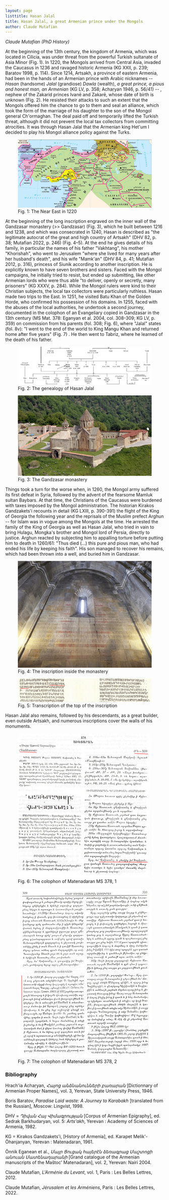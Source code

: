 ```yaml
---
layout: page
listtitle: Hasan Jalal
title: Hasan Jalal, a great Armenian prince under the Mongols
author: Claude Mutafian
---
```

*Claude Mutafian (PhD History)*

At the beginning of the 13th century, the kingdom of Armenia, which was
located in Cilicia, was under threat from the powerful Turkish sultanate
of Asia Minor (Fig. 1). In 1220, the Mongols arrived from
Central Asia, invaded the Caucasus in 1236 and ravaged historic Armenia
(KG XXII, p. 239; Baratov 1998, p. 114). Since 1214, Artsakh, a province
of eastern Armenia, had been in the hands of an Armenian prince with
Arabic nicknames -- *Hasan* (handsome) *Jalal* (grandiose) *Dawla*
(wealth), *a great prince, a pious and honest man, an Armenian* (KG LV,
p. 358; Achaṛyan 1946, p. 56/41) -- , nephew of the Zakarid princes
Ivanē and Zakarē, whose date of birth is unknown (Fig. 2). He
resisted their attacks to such an extent that the Mongols offered him
the chance to go to them and seal an alliance, which took the form of
the marriage of his daughter to the son of the Mongol general
Ch'ormaghan. The deal paid off and temporarily lifted the Turkish
threat, although it did not prevent the local tax collectors from
committing atrocities. It was through Hasan Jalal that the Armenian king
Het'um I decided to play his Mongol alliance policy against the Turks.

<figure>
  <img src="/public/mongols1.jpg" alt="The Near East in 1220">
  <figcaption>Fig. 1: The Near East in 1220</figcaption>
</figure>

At the beginning of the long inscription engraved on the inner wall of
the Gandzasar monastery (\>\> Gandzasar) (Fig. 3), which he
built between 1216 and 1238, and which was consecrated in 1240, Hasan is
described as "the legitimate autocrat of the great and high country of
Artsakh" (DHV 82, p. 38; Mutafian 2022, p. 246) (Fig. 4–5). At
the end he gives details of his family, in particular the names of his
father "Vakhtang", his mother "Khorishah", who went to Jerusalem "where
she lived for many years after her husband's death", and his wife
"Mamk'an" (DHV 84, p. 41; Mutafian 2012, p. 316), princess of Siunik
according to another inscription. He is explicitly known to have seven
brothers and sisters. Faced with the Mongol campaigns, he initially
tried to resist, but ended up submitting, like other Armenian lords who
were thus able "to deliver, openly or secretly, many prisoners" (KG
XXXV, p. 284). While the Mongol rulers were kind to their Christian
subjects, the local tax collectors were particularly ruthless. Hasan
made two trips to the East. In 1251, he visited Batu Khan of the Golden
Horde, who confirmed his possession of his domains. In 1255, faced with
the abuses of the local authorities, he undertook a second journey,
documented in the colophon of an Evangeliary copied in Gandzasar in the
13th century (MS Mat. 378: Eganyan et al. 2004, col. 308-309; KG LV, p.
359) on commission from his parents (fol. 308; Fig. 6), where
"Jalal" states (fol. 8v): "I went to the end of the world to King Mangu
Khan and returned home after five years" (Fig. 7) . He then
went to Tabriz, where he learned of the death of his father.

<figure>
  <img src="/public/mongols2.jpg" alt="The genealogy of Hasan Jalal">
  <figcaption>Fig. 2: The genealogy of Hasan Jalal</figcaption>
</figure>


<figure>
  <img src="/public/mongols3.jpg" alt="The Gandzasar monastery">
  <figcaption>Fig. 3: The Gandzasar monastery</figcaption>
</figure>

Things took a turn for the worse when, in 1260, the Mongol army suffered
its first defeat in Syria, followed by the advent of the fearsome Mamluk
sultan Baybars. At that time, the Christians of the Caucasus were
burdened with taxes imposed by the Mongol administration. The historian
Kirakos Gandzakets'i recounts in detail (KG LXIII, p. 390-391) the
flight of the King of Georgia the following year and the reprisals of
the Muslim prefect Arghun -- for Islam was in vogue among the Mongols at
the time. He arrested the family of the King of Georgia as well as Hasan
Jalal, who tried in vain to bring Hulagu, Mongka's brother and Mongol
lord of Persia, directly to justice. Arghun reacted by subjecting him to
appalling torture before putting him to death in 1260/61: "Thus died
(\...) this pure and pious man, who had ended his life by keeping his
faith". His son managed to recover his remains, which had been thrown
into a well, and buried him in Gandzasar.

<figure>
  <img src="/public/mongols4.jpg" alt="The inscription inside the monastery">
  <figcaption>Fig. 4: The inscription inside the monastery</figcaption>
</figure>

<figure>
  <img src="/public/mongols5.jpg" alt="Transcription of the top of the inscription">
  <figcaption>Fig. 5: Transcription of the top of the inscription</figcaption>
</figure>

Hasan Jalal also remains, followed by his descendants, as a great
builder, even outside Artsakh, and numerous inscriptions cover the walls
of his monuments.

<figure>
  <img src="/public/mongols6.jpg" alt="The colophon of Matenadaran MS 378, 1">
  <figcaption>Fig. 6: The colophon of Matenadaran MS 378, 1</figcaption>
</figure>

<figure>
  <img src="/public/mongols7.jpg" alt="The colophon of Matenadaran MS 378, 2">
  <figcaption>Fig. 7: The colophon of Matenadaran MS 378, 2</figcaption>
</figure>

### Bibliography

Hrach'ia Achaṛyan, *Հայոց անձնանունների բառարան* \[Dictionnary of
Armenian Proper Names\], vol. 3, Yerevan, State University Press, 1946.

Boris Baratov, *Paradise Laid waste: A Journey to Karabakh* \[translated from the Russian\], Moscow: Lingvist, 1998.

DHV = *Դիվան Հայ Վիմագրության* \[Corpus of Armenian Epigraphy\], ed.
Sedrak Barkhudaryan, vol. 5: *Arts'akh*, Yerevan : Academy of Sciences
of Armenia, 1982.

KG = Kirakos Gandzakets'i, \[History of Armenia\], ed. Karapet
Melik'-Ōhanjanyan, Yerevan : Matenadaran, 1961.

Ōnnik Eganean et al., *Մայր Ցուցակ հայերէն ձեռագրաց Մաշտոցի անուան
Մատենադարանի* \[Grand catalogue of the Armenian manuscripts of the
Maštoc' Matenadaran\], vol. 2, Yerevan: Nairi 2004.

Claude Mutafian, *L'Arménie du Levant*, vol. 1, Paris : Les Belles
Lettres, 2012.

Claude Mutafian, *Jérusalem et les Arméniens*, Paris : Les Belles
Lettres, 2022.
